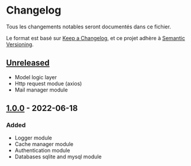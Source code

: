 # Changelog
Tous les changements notables seront documentés dans ce fichier.

Le format est basé sur [Keep a Changelog](https://keepachangelog.com/en/1.0.0/),
et ce projet adhère à [Semantic Versioning](https://semver.org/spec/v2.0.0.html).

## [Unreleased]
- Model logic layer
- Http request modue (axios)
- Mail manager module

## [1.0.0] - 2022-06-18
### Added
- Logger module
- Cache manager module
- Authentication module
- Databases sqlite and mysql module

[Unreleased]: https://gitlab.com/air-consulting/projets-enedis/enedis---te-max/-/compare/v2.2.0...master
[1.0.0]: https://gitlab.com/air-consulting/projets-enedis/enedis---te-max/-/commits/v1.0.0